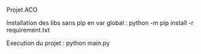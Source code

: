 Projet ACO

Installation des libs sans pip en var global : 
python -m pip install -r requirement.txt

Execution du projet :
python main.py